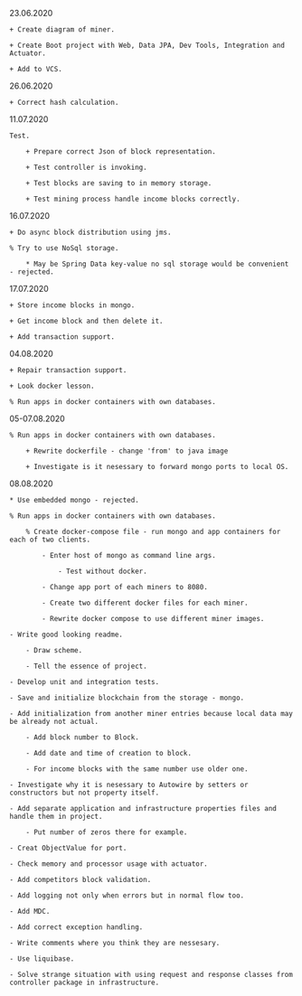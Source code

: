 23.06.2020

    + Create diagram of miner.
    
    + Create Boot project with Web, Data JPA, Dev Tools, Integration and Actuator.
    
    + Add to VCS.

26.06.2020

    + Correct hash calculation.

11.07.2020

    Test.
    
        + Prepare correct Json of block representation.
    
        + Test controller is invoking.
    
        + Test blocks are saving to in memory storage.
    
        + Test mining process handle income blocks correctly.

16.07.2020	

    + Do async block distribution using jms.
    
    % Try to use NoSql storage.
    
        * May be Spring Data key-value no sql storage would be convenient - rejected.
        
17.07.2020

    + Store income blocks in mongo.
    
    + Get income block and then delete it. 
    
    + Add transaction support.
    
04.08.2020    

    + Repair transaction support.
    
    + Look docker lesson.
    
    % Run apps in docker containers with own databases.
    
05-07.08.2020    

    % Run apps in docker containers with own databases.
    
        + Rewrite dockerfile - change 'from' to java image
        
        + Investigate is it nesessary to forward mongo ports to local OS.
        
08.08.2020        
    
    * Use embedded mongo - rejected. 

    % Run apps in docker containers with own databases.
        
        % Create docker-compose file - run mongo and app containers for each of two clients.
        
            - Enter host of mongo as command line args.
            
                - Test without docker.
            
            - Change app port of each miners to 8080.
            
            - Create two different docker files for each miner.
            
            - Rewrite docker compose to use different miner images.
    
    - Write good looking readme.
    
        - Draw scheme.
        
        - Tell the essence of project.
        
    - Develop unit and integration tests.
    
    - Save and initialize blockchain from the storage - mongo.    
        
    - Add initialization from another miner entries because local data may be already not actual.
    
        - Add block number to Block.
        
        - Add date and time of creation to block.
        
        - For income blocks with the same number use older one.
    
    - Investigate why it is nesessary to Autowire by setters or constructors but not property itself.
    
    - Add separate application and infrastructure properties files and handle them in project.
    
        - Put number of zeros there for example.
    
    - Creat ObjectValue for port.
    
    - Check memory and processor usage with actuator.
    
    - Add competitors block validation.
        
    - Add logging not only when errors but in normal flow too.
        
    - Add MDC.
    
    - Add correct exception handling.
    
    - Write comments where you think they are nessesary.
    
    - Use liquibase.
    
    - Solve strange situation with using request and response classes from controller package in infrastructure.
    